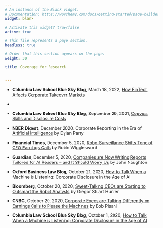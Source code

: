 ```yaml
---
# An instance of the Blank widget.
# Documentation: https://wowchemy.com/docs/getting-started/page-builder/
widget: blank

# Activate this widget? true/false
active: true

# This file represents a page section.
headless: true

# Order that this section appears on the page.
weight: 30

title: Coverage for Research


---
```

- **Columbia Law School Blue Sky Blog**,  March 18, 2022, [How FinTech Affects Corporate Takeover Markets](https://clsbluesky.law.columbia.edu/2022/03/18/how-fintech-affects-corporate-takeover-markets//)
- 
- **Columbia Law School Blue Sky Blog**, September 29, 2021, [Copycat Skills and Disclosure Costs](https://clsbluesky.law.columbia.edu/2021/09/29/copycat-skills-and-disclosure-costs/)

- **NBER Digest**, December 2020, [Corporate Reporting in the Era of Artificial Intelligence](https://www.nber.org/sites/default/files/2020-11/dec20.pdf) by Dylan Parry 

- **Financial Times**, December 5, 2020, [Robo-Surveillance Shifts Tone of CEO Earnings Calls](https://www.ft.com/content/ca086139-8a0f-4d36-a39d-409339227832) by Robin Wigglesworth

- **Guardian**, December 5, 2020, [Companies are Now Writing Reports Tailored for AI Readers – and It Should Worry Us](https://www.theguardian.com/commentisfree/2020/dec/05/companies-are-now-writing-reports-tailored-for-ai-readers-and-it-should-worry-us) by John Naughton

- **Oxford Business Law Blog**, October 21, 2020, [How to Talk When a Machine is Listening: Corporate Disclosure in the Age of AI](https://www.law.ox.ac.uk/business-law-blog/blog/2020/10/how-talk-when-machine-listening-corporate-disclosure-age-ai)

- **Bloomberg**, October 20, 2020, [Sweet-Talking CEOs are Starting to Outsmart the Robot Analysts](https://www.bloomberg.com/news/articles/2020-10-20/sweet-talking-ceos-are-starting-to-outsmart-the-robot-analysts) by Gregor Stuart Hunter

- **CNBC**, October 20, 2020, [Corporate Execs are Talking Differently on Earnings Calls to Please the Machines](https://www.cnbc.com/amp/2020/10/20/corporate-execs-are-talking-differently-on-earnings-calls-to-please-the-machines.html) by Bob Pisani

- **Columbia Law School Blue Sky Blog**, October 1, 2020, [How to Talk When a Machine is Listening: Corporate Disclosure in the Age of AI](https://clsbluesky.law.columbia.edu/2020/10/01/how-to-talk-when-a-machine-is-listening-corporate-disclosure-in-the-age-of-ai/)


